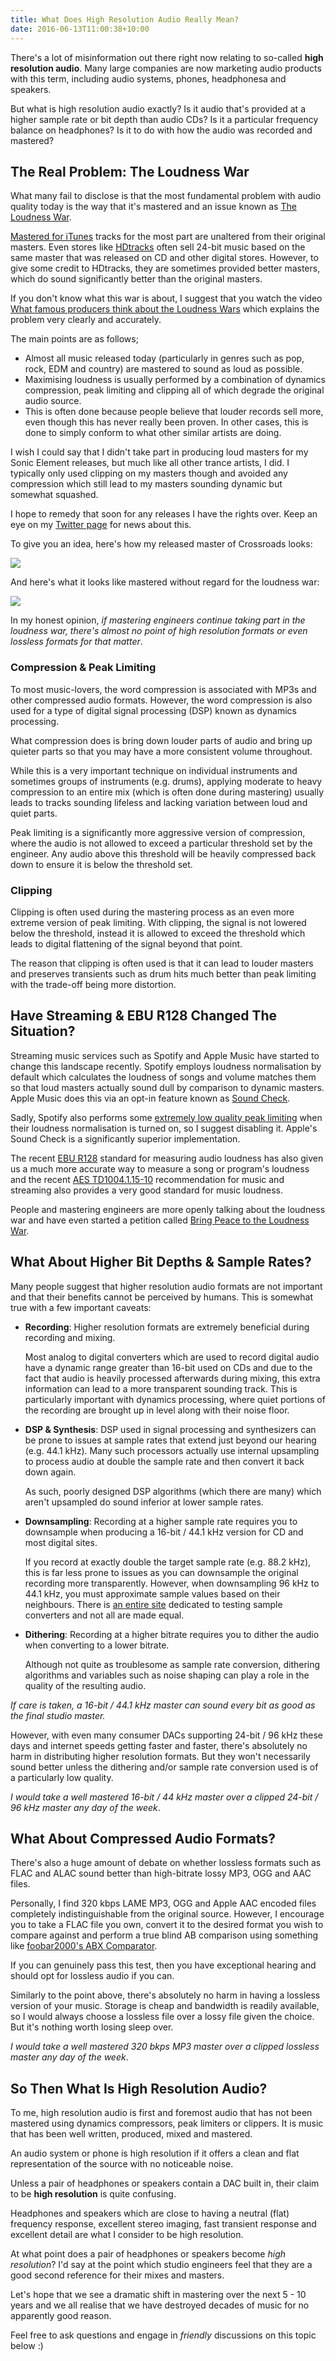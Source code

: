 ```yaml
---
title: What Does High Resolution Audio Really Mean?
date: 2016-06-13T11:00:38+10:00
---
```


There's a lot of misinformation out there right now relating to so-called
**high resolution audio**.  Many large companies are now marketing audio
products with this term, including audio systems, phones, headphonesa and
speakers.

But what is high resolution audio exactly?  Is it audio that's provided at
a higher sample rate or bit depth than audio CDs?  Is it a particular
frequency balance on headphones?  Is it to do with how the audio was recorded
and mastered?

## The Real Problem: The Loudness War

What many fail to disclose is that the most fundamental problem with audio
quality today is the way that it's mastered and an issue known as
[The Loudness War](https://en.wikipedia.org/wiki/Loudness_war).

[Mastered for iTunes](http://www.apple.com/au/itunes/mastered-for-itunes/)
tracks for the most part are unaltered from their original masters.
Even stores like [HDtracks](http://www.hdtracks.com/) often sell 24-bit music based on the same master that was released on CD and other digital stores.
However, to give some credit to HDtracks, they are sometimes provided better
masters, which do sound significantly better than the original masters.

If you don't know what this war is about, I suggest that you watch the video
[What famous producers think about the Loudness Wars](https://www.youtube.com/watch?v=qUcgg2vMX_s)
which explains the problem very clearly and accurately.

The main points are as follows;

* Almost all music released today (particularly in genres such as pop, rock,
  EDM and country) are mastered to sound as loud as possible.
* Maximising loudness is usually performed by a combination of dynamics
  compression, peak limiting and clipping all of which degrade the original
  audio source.
* This is often done because people believe that louder records sell more, even
  though this has never really been proven.  In other cases, this is done
  to simply conform to what other similar artists are doing.

I wish I could say that I didn't take part in producing loud masters for
my Sonic Element releases, but much like all other trance artists, I did.
I typically only used clipping on my masters though and avoided any
compression which still lead to my masters sounding dynamic but somewhat
squashed.

I hope to remedy that soon for any releases I have the rights over.  Keep an
eye on my [Twitter page](https://twitter.com/sonicelement) for news about this.

To give you an idea, here's how my released master of Crossroads looks:

![](/img/what-does-high-resolution-audio-really-mean/sonic-element-crossroads-original-master.png)

And here's what it looks like mastered without regard for the loudness war:

![](/img/what-does-high-resolution-audio-really-mean/sonic-element-crossroads-studio-master.png)

In my honest opinion, *if mastering engineers continue taking part in the
loudness war, there's almost no point of high resolution formats or even
lossless formats for that matter*.

### Compression & Peak Limiting

To most music-lovers, the word compression is associated with MP3s and other
compressed audio formats.  However, the word compression is also used for
a type of digital signal processing (DSP) known as dynamics processing.

What compression does is bring down louder parts of audio and bring up
quieter parts so that you may have a more consistent volume throughout.

While this is a very important technique on individual instruments and
sometimes groups of instruments (e.g. drums), applying moderate to heavy
compression to an entire mix (which is often done during mastering)
usually leads to tracks sounding lifeless and lacking variation
between loud and quiet parts.

Peak limiting is a significantly more aggressive version of compression,
where the audio is not allowed to exceed a particular threshold set by
the engineer.  Any audio above this threshold will be heavily compressed
back down to ensure it is below the threshold set.

### Clipping

Clipping is often used during the mastering process as an even more
extreme version of peak limiting.  With clipping, the signal is
not lowered below the threshold, instead it is allowed to exceed the
threshold which leads to digital flattening of the signal beyond that
point.

The reason that clipping is often used is that it can lead to louder masters
and preserves transients such as drum hits much better than peak limiting with
the trade-off being more distortion.

## Have Streaming & EBU R128 Changed The Situation?

Streaming music services such as Spotify and Apple Music have started to change
this landscape recently.  Spotify employs loudness normalisation by default
which calculates the loudness of songs and volume matches them so that loud
masters actually sound dull by comparison to dynamic masters.  Apple Music does
this via an opt-in feature known as
[Sound Check](https://support.apple.com/en-au/HT201724).

Sadly, Spotify also performs some
[extremely low quality peak limiting](https://community.spotify.com/t5/Live-Ideas/Desktop-Other-Improve-Spotify-s-volume-normalisation/idi-p/1128406)
when their loudness normalisation is turned on, so I suggest disabling it.
Apple's Sound Check is a significantly superior implementation.

The recent [EBU R128](https://tech.ebu.ch/loudness) standard for measuring
audio loudness has also given us a much more accurate way to measure a song or
program's loudness and the recent
[AES TD1004.1.15-10](http://www.aes.org/technical/documents/AESTD1004_1_15_10.pdf)
recommendation for music and streaming also provides a very good
standard for music loudness.

People and mastering engineers are more openly talking about the loudness war
and have even started a petition called
[Bring Peace to the Loudness War](https://www.change.org/p/music-streaming-services-bring-peace-to-the-loudness-war).

## What About Higher Bit Depths & Sample Rates?

Many people suggest that higher resolution audio formats are not important
and that their benefits cannot be perceived by humans.  This is somewhat
true with a few important caveats:

* **Recording**: Higher resolution formats are extremely beneficial during
  recording and mixing.

    Most analog to digital converters which are used to record digital audio
    have a dynamic range greater than 16-bit used on CDs and due to the fact
    that audio is heavily processed afterwards during mixing, this extra
    information can lead to a more transparent sounding track.  This is
    particularly important with dynamics processing, where quiet portions of
    the recording are brought up in level along with their noise floor.

* **DSP & Synthesis**: DSP used in signal processing and synthesizers
  can be prone to issues at sample rates that extend just beyond our
  hearing (e.g. 44.1 kHz).  Many such processors actually use internal
  upsampling to process audio at double the sample rate and then convert
  it back down again.

    As such, poorly designed DSP algorithms (which there are many) which
    aren't upsampled do sound inferior at lower sample rates.

* **Downsampling**: Recording at a higher sample rate requires you to
  downsample when producing a 16-bit / 44.1 kHz version for CD and most digital
  sites.

    If you record at exactly double the target sample rate (e.g. 88.2 kHz),
    this is far less prone to issues as you can downsample the original
    recording more transparently.  However, when downsampling 96 kHz to
    44.1 kHz, you must approximate sample values based on their neighbours.
    There is [an entire site](http://src.infinitewave.ca/) dedicated to
    testing sample converters and not all are made equal.

* **Dithering**: Recording at a higher bitrate requires you to dither the
audio when converting to a lower bitrate.

    Although not quite as troublesome as sample rate conversion, dithering
    algorithms and variables such as noise shaping can play a role in the
    quality of the resulting audio.

*If care is taken, a 16-bit / 44.1 kHz master can sound every bit as good as
the final studio master.*

However, with even many consumer DACs supporting 24-bit / 96 kHz these days
and internet speeds getting faster and faster, there's absolutely no harm in
distributing higher resolution formats.  But they won't necessarily sound
better unless the dithering and/or sample rate conversion used is of a
particularly low quality.

*I would take a well mastered 16-bit / 44 kHz master over a clipped
24-bit / 96 kHz master any day of the week*.

## What About Compressed Audio Formats?

There's also a huge amount of debate on whether lossless formats such as
FLAC and ALAC sound better than high-bitrate lossy MP3, OGG and AAC files.

Personally, I find 320 kbps LAME MP3, OGG and Apple AAC encoded files
completely indistinguishable from the original source.  However, I encourage
you to take a FLAC file you own, convert it to the desired format you wish
to compare against and perform a true blind AB comparison using something
like [foobar2000's ABX Comparator](http://www.foobar2000.org/components/view/foo_abx).

If you can genuinely pass this test, then you have exceptional hearing
and should opt for lossless audio if you can.

Similarly to the point above, there's absolutely no harm in having a lossless
version of your music.  Storage is cheap and bandwidth is readily available,
so I would always choose a lossless file over a lossy file given the choice.
But it's nothing worth losing sleep over.

*I would take a well mastered 320 bkps MP3 master over a clipped lossless
master any day of the week*.

## So Then What Is High Resolution Audio?

To me, high resolution audio is first and foremost audio that has not been
mastered using dynamics compressors, peak limiters or clippers.  It is music
that has been well written, produced, mixed and mastered.

An audio system or phone is high resolution if it offers a clean and flat
representation of the source with no noticeable noise.

Unless a pair of headphones or speakers contain a DAC built in, their claim to
be **high resolution** is quite confusing.

Headphones and speakers which are close to having a neutral (flat) frequency
response, excellent stereo imaging, fast transient response and excellent
detail are what I consider to be high resolution.

At what point does a pair of headphones or speakers become *high resolution*?  I'd say at the point which studio engineers feel that they are a good second
reference for their mixes and masters.

Let's hope that we see a dramatic shift in mastering over the next 5 - 10 years
and we all realise that we have destroyed decades of music for no apparently
good reason.

Feel free to ask questions and engage in *friendly* discussions on this topic
below :)
